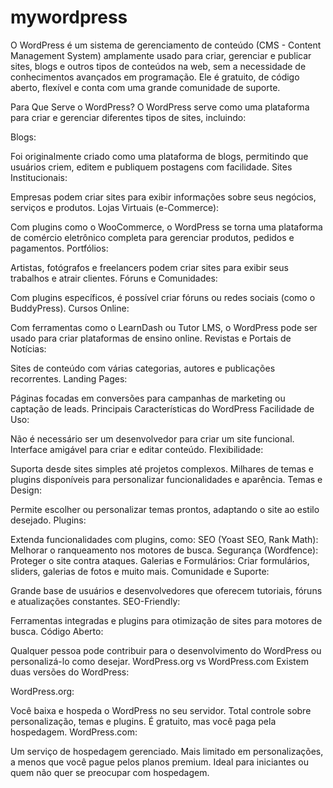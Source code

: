 # mywordpress

O WordPress é um sistema de gerenciamento de conteúdo (CMS - Content Management System) amplamente usado para criar, gerenciar e publicar sites, blogs e outros tipos de conteúdos na web, sem a necessidade de conhecimentos avançados em programação. Ele é gratuito, de código aberto, flexível e conta com uma grande comunidade de suporte.

Para Que Serve o WordPress?
O WordPress serve como uma plataforma para criar e gerenciar diferentes tipos de sites, incluindo:

Blogs:

Foi originalmente criado como uma plataforma de blogs, permitindo que usuários criem, editem e publiquem postagens com facilidade.
Sites Institucionais:

Empresas podem criar sites para exibir informações sobre seus negócios, serviços e produtos.
Lojas Virtuais (e-Commerce):

Com plugins como o WooCommerce, o WordPress se torna uma plataforma de comércio eletrônico completa para gerenciar produtos, pedidos e pagamentos.
Portfólios:

Artistas, fotógrafos e freelancers podem criar sites para exibir seus trabalhos e atrair clientes.
Fóruns e Comunidades:

Com plugins específicos, é possível criar fóruns ou redes sociais (como o BuddyPress).
Cursos Online:

Com ferramentas como o LearnDash ou Tutor LMS, o WordPress pode ser usado para criar plataformas de ensino online.
Revistas e Portais de Notícias:

Sites de conteúdo com várias categorias, autores e publicações recorrentes.
Landing Pages:

Páginas focadas em conversões para campanhas de marketing ou captação de leads.
Principais Características do WordPress
Facilidade de Uso:

Não é necessário ser um desenvolvedor para criar um site funcional.
Interface amigável para criar e editar conteúdo.
Flexibilidade:

Suporta desde sites simples até projetos complexos.
Milhares de temas e plugins disponíveis para personalizar funcionalidades e aparência.
Temas e Design:

Permite escolher ou personalizar temas prontos, adaptando o site ao estilo desejado.
Plugins:

Extenda funcionalidades com plugins, como:
SEO (Yoast SEO, Rank Math): Melhorar o ranqueamento nos motores de busca.
Segurança (Wordfence): Proteger o site contra ataques.
Galerias e Formulários: Criar formulários, sliders, galerias de fotos e muito mais.
Comunidade e Suporte:

Grande base de usuários e desenvolvedores que oferecem tutoriais, fóruns e atualizações constantes.
SEO-Friendly:

Ferramentas integradas e plugins para otimização de sites para motores de busca.
Código Aberto:

Qualquer pessoa pode contribuir para o desenvolvimento do WordPress ou personalizá-lo como desejar.
WordPress.org vs WordPress.com
Existem duas versões do WordPress:

WordPress.org:

Você baixa e hospeda o WordPress no seu servidor.
Total controle sobre personalização, temas e plugins.
É gratuito, mas você paga pela hospedagem.
WordPress.com:

Um serviço de hospedagem gerenciado.
Mais limitado em personalizações, a menos que você pague pelos planos premium.
Ideal para iniciantes ou quem não quer se preocupar com hospedagem.
